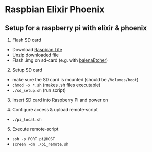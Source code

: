 # Raspbian Elixir Phoenix

## Setup for a raspberry pi with elixir &amp; phoenix

1. Flash SD card

- Download [Raspbian Lite](https://downloads.raspberrypi.org/raspbian_lite_latest)
- Unzip downloaded file
- Flash .img on sd-card (e.g. with [balenaEtcher](https://www.balena.io/etcher/))

2. Setup SD card

- make sure the SD card is mounted (should be `/Volumes/boot`)
- `chmod +x *.sh` (makes .sh files executable)
- `./sd_setup.sh` (run script)

3. Insert SD card into Raspberry Pi and power on

4. Configure access & upload remote-script

- `./pi_local.sh`

5. Execute remote-script

- `ssh -p PORT pi@HOST`
- `screen -dm ./pi_remote.sh`

